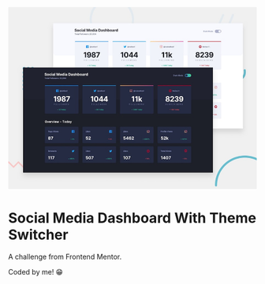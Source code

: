 ![Design preview for the coding challenge](./img/desktop-preview.jpg)

# Social Media Dashboard With Theme Switcher

A challenge from Frontend Mentor.

Coded by me! 😁
